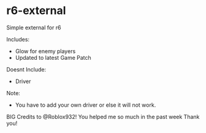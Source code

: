 # r6-external
Simple external for r6 

Includes:
- Glow for enemy players
- Updated to latest Game Patch

Doesnt Include:
- Driver

Note: 
- You have to add your own driver or else it will not work. 



BIG Credits to @Roblox932! You helped me so much in the past week Thank you!

